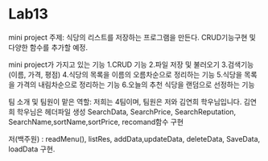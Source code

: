 # Lab13

mini project 주제: 식당의 리스트를 저장하는 프로그램을 만든다. CRUD기능구현 및 다양한 함수를 추가할 예정.

mini project가 가지고 있는 기능
1.CRUD 기능
2.파일 저장 및 불러오기
3.검색기능(이름, 가격, 평점)
4.식당의 목록을 이름의 오름차순으로 정리하는 기능
5.식당을 목록을 가격의 내림차순으로 정리하는 기능
6.오늘의 추천 식당을 랜덤으로 선정하는 기능

팀 소개 및 팀원이 맡은 역할:
저희는 4팀이며, 팀원은 저와 김연희 학우님입니다.
김연희 학우님은 헤더파일 생성 SearchData, SearchPrice, 
SearchReputation, SearchName,sortName,sortPrice, recomand함수 구현

저(백주원) : readMenu(), listRes, addData,updateData, deleteData, SaveData, loadData 구현.
